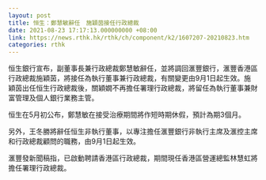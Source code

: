 ```yaml
---
layout: post
title: 恒生：鄭慧敏辭任　施穎茵接任⾏政總裁
date: 2021-08-23 17:17:13.000000000 +08:00
link: https://news.rthk.hk/rthk/ch/component/k2/1607207-20210823.htm
categories: rthk
---
```


恒生銀行宣布，副董事長兼行政總裁鄭慧敏辭任，並將調回滙豐銀行，滙豐香港區行政總裁施穎茵，將接任為執行董事兼行政總裁，有關變更由9月1日起生效。施穎茵出任恒生行政總裁後，關穎嫺不再擔任署理行政總裁，將留任為執行董事兼財富管理及個人銀行業務主管。

恒生在5月初公布，鄭慧敏在接受治療期間將作短時期休假，預計為期3個月。

另外，王冬勝將辭任恒生非執行董事，以專注擔任滙豐銀行非執行主席及滙控主席和行政總裁顧問的職務，由9月1日起生效。

滙豐發新聞稿指，已啟動聘請香港區行政總裁，期間現任香港區營運總監林慧虹將擔任署理行政總裁。
